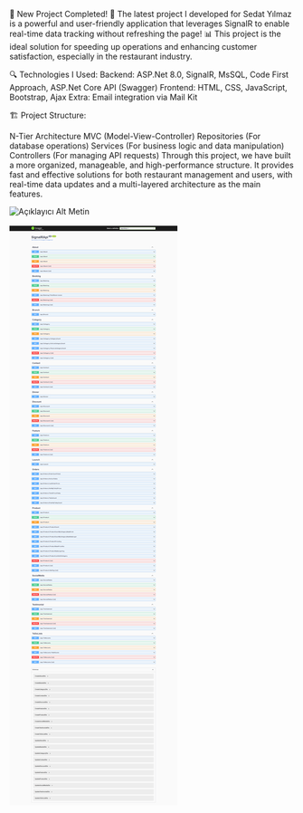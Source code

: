 🚀 New Project Completed! 🚀
The latest project I developed for Sedat Yılmaz is a powerful and user-friendly application that leverages SignalR to enable real-time data tracking without refreshing the page! 📊 This project is the ideal solution for speeding up operations and enhancing customer satisfaction, especially in the restaurant industry.

🔍 Technologies I Used:
Backend: ASP.Net 8.0, SignalR, MsSQL, Code First Approach, ASP.Net Core API (Swagger)
Frontend: HTML, CSS, JavaScript, Bootstrap, Ajax
Extra: Email integration via Mail Kit

🏗️ Project Structure:

N-Tier Architecture
MVC (Model-View-Controller)
Repositories (For database operations)
Services (For business logic and data manipulation)
Controllers (For managing API requests)
Through this project, we have built a more organized, manageable, and high-performance structure. It provides fast and effective solutions for both restaurant management and users, with real-time data updates and a multi-layered architecture as the main features.


![Açıklayıcı Alt Metin](https://github.com/ercansahin16/SignalR-Restaurant-QRcode/blob/main/Screenimg/1.png?raw=true)<br><br>
![Açıklayıcı Alt Metin](https://github.com/ercansahin16/SignalR-Restaurant-QRcode/blob/main/Screenimg/2.png?raw=true)<br><br>
